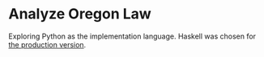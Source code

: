 # Analyze Oregon Law

Exploring Python as the implementation language. Haskell was chosen for [the production version](https://github.com/public-law/analyze-oregon-law-haskell).
